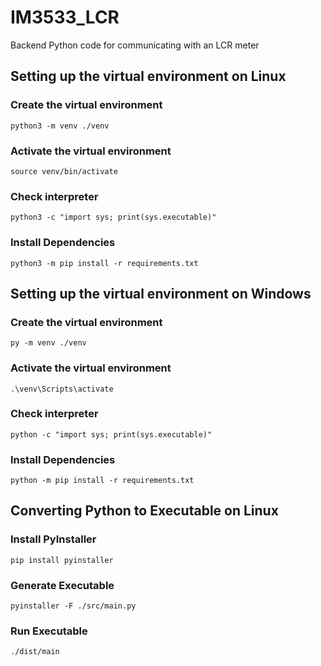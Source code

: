 # IM3533_LCR
Backend Python code for communicating with an LCR meter

## Setting up the virtual environment on Linux

### Create the virtual environment

`python3 -m venv ./venv`

### Activate the virtual environment

`source venv/bin/activate`

### Check interpreter

`python3 -c "import sys; print(sys.executable)"`

### Install Dependencies

`python3 -m pip install -r requirements.txt`

## Setting up the virtual environment on Windows

### Create the virtual environment

`py -m venv ./venv`

### Activate the virtual environment

`.\venv\Scripts\activate`

### Check interpreter

`python -c "import sys; print(sys.executable)"`

### Install Dependencies

`python -m pip install -r requirements.txt`

## Converting Python to Executable on Linux

### Install PyInstaller

`pip install pyinstaller`

### Generate Executable

`pyinstaller -F ./src/main.py`

### Run Executable

`./dist/main`